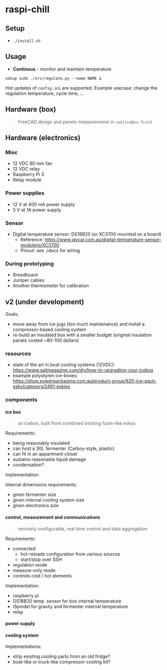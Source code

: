# raspi-chill

## Setup

- `./install.sh`

## Usage

- **Continous** - monitor and maintain temperature

`nohup sudo ./src/regulate.py --name NAME &`

Hot updates of `config.ini` are supported. Example usecase: change the regulation temperature, cycle time, ...

## Hardware (box)

> FreeCAD design and panels measurements in `cad/iceBox.fcstd`

## Hardware (electronics)

### Misc

- 12 VDC 80 mm fan
- 12 VDC relay
- Raspberry Pi 3
- Relay module

### Power supplies

- 12 V at 400 mA power supply
- 5 V at 1A power supply

### Sensor

- Digital temperature sensor: DS18B20 (or XC3700 mounted on a board)
  - Reference: https://www.jaycar.com.au/digital-temperature-sensor-module/p/XC3700
  - Pinout: see ./docs for wiring

### During prototyping

- Breadboard
- Jumper cables
- Another thermometer for calibration

## v2 (under development)

Goals:

- move away from ice jugs (too much maintenance) and install a compressor-based cooling system
- re-build an insulated box with a smaller budget (original insulation panels costed ~80-100 dollars)

### resources

- state of the art in boat cooling systems (12VDC): https://www.sailmagazine.com/diy/how-to-upgrading-your-icebox
- example polystyren ice-boxes: https://shop.powerpackaging.com.au/product-group/620-ice-pack-esky/category/2491-eskies

### components

#### ice box

> an icebox, built from combined existing foam-like eskys

Requirements:
- being reasonably insulated
- can host a 30L fermenter (Carboy-style, plastic)
- can fit in an appartment closet
- sustains reasonable liquid damage
- condensation?

Implementation:

Internal dimensions requirements:
- given fermenter size
- given internal cooling system size
- given electronics size

#### control, measurement and communications

> remotely configurable, real time control and data aggregation 

Requirements:
- connected
  - hot-reloads configuration from various sources
  - start/stop over SSH
- regulation mode
- measure-only mode
- controls cold / hot elements

Implementation:

- raspberry pi
- DS18B20 temp. sensor for box internal temperature
- iSpindel for gravity and fermenter internal temperature
- relay

#### power supply

#### cooling system

Implementations:
- strip existing cooling parts from an old fridge?
- boat-like or truck-like compressor-cooling kit?

